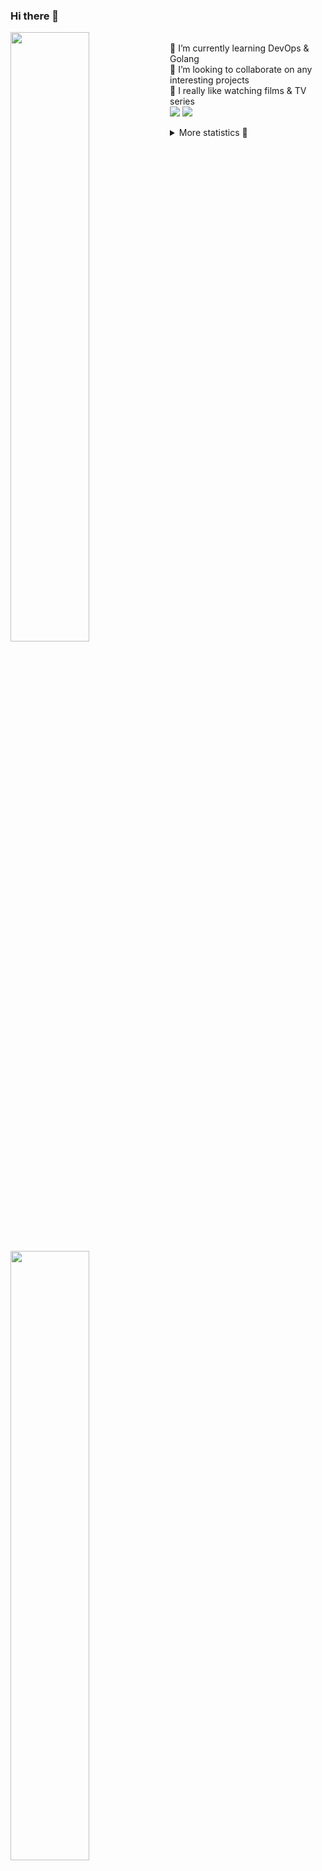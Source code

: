 ### Hi there 👋


[<img align="left" width="50%" src="https://github-readme-stats.vercel.app/api?username=rufusnufus&hide=issues&show_icons=true&count_private=true&theme=transparent&title_color=FF6F40&text_color=FBF9F8&icon_color=F48242&hide_border=true&hide_title=true#gh-dark-mode-only">](https://metrics.lecoq.io/rufusnufus#gh-dark-mode-only)
[<img align="left" width="50%" src="https://github-readme-stats.vercel.app/api?username=rufusnufus&hide=issues&show_icons=true&count_private=true&theme=transparent&title_color=FF6533&text_color=4D4644&icon_color=FF8038&hide_border=true&hide_title=true#gh-light-mode-only">](https://metrics.lecoq.io/rufusnufus#gh-light-mode-only)

<p>
  <br>
  🌱 I’m currently learning DevOps & Golang</br>
  👯 I’m looking to collaborate on any interesting projects</br>
  🎥 I really like watching films & TV series</br>
  <a href="https://linkedin.com/in/rufusnufus"><img src="https://img.shields.io/badge/linkedin-0077B5.svg?style=for-the-badge&logo=linkedin&logoColor=white"/></a>
  <a href="https://t.me/rufusnufus"><img src="https://img.shields.io/badge/-telegram-black?style=for-the-badge&color=blue&logo=telegram"/></a>
</p>

<p text-align="left">
<details>
  <summary>More statistics 👀</summary><br/>

<!--START_SECTION:waka-->
![Code Time](http://img.shields.io/badge/Code%20Time-15%20hrs%2049%20mins-blue)

![Profile Views](http://img.shields.io/badge/Profile%20Views-27-blue)

**I'm an Early 🐤** 

```text
🌞 Morning    116 commits    ████░░░░░░░░░░░░░░░░░░░░░   17.26% 
🌆 Daytime    358 commits    █████████████░░░░░░░░░░░░   53.27% 
🌃 Evening    158 commits    ██████░░░░░░░░░░░░░░░░░░░   23.51% 
🌙 Night      40 commits     █░░░░░░░░░░░░░░░░░░░░░░░░   5.95%

```
📅 **I'm Most Productive on Tuesday** 

```text
Monday       125 commits    ████░░░░░░░░░░░░░░░░░░░░░   18.6% 
Tuesday      134 commits    █████░░░░░░░░░░░░░░░░░░░░   19.94% 
Wednesday    107 commits    ████░░░░░░░░░░░░░░░░░░░░░   15.92% 
Thursday     122 commits    ████░░░░░░░░░░░░░░░░░░░░░   18.15% 
Friday       122 commits    ████░░░░░░░░░░░░░░░░░░░░░   18.15% 
Saturday     33 commits     █░░░░░░░░░░░░░░░░░░░░░░░░   4.91% 
Sunday       29 commits     █░░░░░░░░░░░░░░░░░░░░░░░░   4.32%

```


📊 **This Week I Spent My Time On** 

```text
💬 Programming Languages: 
Other                    5 hrs 9 mins        █████████░░░░░░░░░░░░░░░░   38.25% 
YAML                     3 hrs 4 mins        █████░░░░░░░░░░░░░░░░░░░░   22.79% 
HCL                      2 hrs 31 mins       ████░░░░░░░░░░░░░░░░░░░░░   18.73% 
Python                   1 hr 33 mins        ███░░░░░░░░░░░░░░░░░░░░░░   11.61% 
Terraform                1 hr 8 mins         ██░░░░░░░░░░░░░░░░░░░░░░░   8.51%

🔥 Editors: 
VS Code                  8 hrs 22 mins       ███████████████░░░░░░░░░░   62.18% 
iTerm2                   5 hrs 5 mins        █████████░░░░░░░░░░░░░░░░   37.82%

```

**I Mostly Code in Python** 

```text
Python                   9 repos             ███████░░░░░░░░░░░░░░░░░░   28.12% 
Java                     4 repos             ███░░░░░░░░░░░░░░░░░░░░░░   12.5% 
Jupyter Notebook         4 repos             ███░░░░░░░░░░░░░░░░░░░░░░   12.5% 
JavaScript               3 repos             ██░░░░░░░░░░░░░░░░░░░░░░░   9.38% 
HTML                     3 repos             ██░░░░░░░░░░░░░░░░░░░░░░░   9.38%

```



 Last Updated on 28/11/2022 00:40:14 UTC
<!--END_SECTION:waka-->

</details>
</p>
